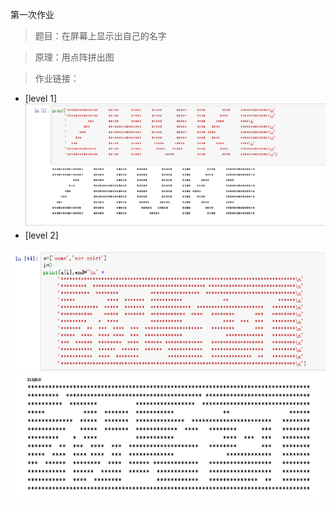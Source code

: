 第一次作业
> 题目：在屏幕上显示出自己的名字

> 原理：用点阵拼出图

> 作业链接：
 - [level 1]
  ![level 1](https://github.com/cocolive/compuational_physics_N2015301510001/blob/master/%E4%BD%9C%E4%B8%9A1.png)
 - [level 2]
 
  ![level 2](https://github.com/cocolive/compuational_physics_N2015301510001/blob/master/%E7%A8%8B%E5%BA%8F.png)
  ![level 2](https://github.com/cocolive/compuational_physics_N2015301510001/blob/master/%E6%97%A0%E6%A0%87%E9%A2%98.png)
